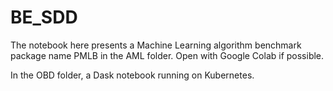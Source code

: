 # BE_SDD

The notebook here presents a Machine Learning algorithm benchmark package name PMLB in the AML folder.
Open with Google Colab if possible.

In the OBD folder, a Dask notebook running on Kubernetes.
